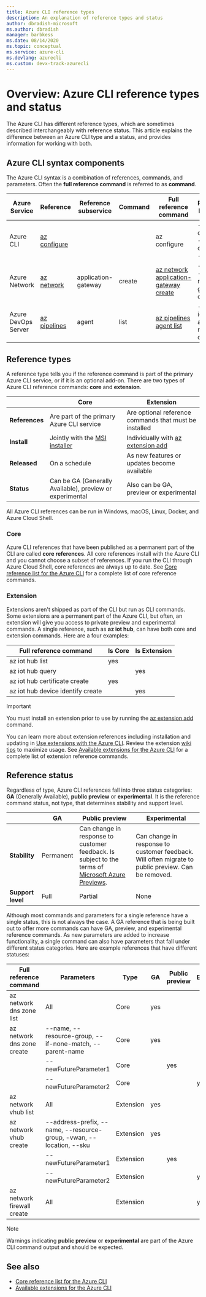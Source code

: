 ```yaml
---
title: Azure CLI reference types
description: An explanation of reference types and status
author: dbradish-microsoft
ms.author: dbradish
manager: barbkess
ms.date: 08/14/2020
ms.topic: conceptual
ms.service: azure-cli
ms.devlang: azurecli 
ms.custom: devx-track-azurecli
---
```


# Overview: Azure CLI reference types and status

The Azure CLI has different reference types, which are sometimes described interchangeably with reference status.  This article explains the difference between an Azure CLI type and a status, and provides information for working with both.

## Azure CLI syntax components

The Azure CLI syntax is a combination of references, commands, and parameters.  Often the **full reference command** is referred to as **command**.

| Azure Service | Reference | Reference subservice | Command | Full reference command | Parameter Examples
|-|-|-|-|-|-|
| Azure CLI | [az configure](/cli/azure/reference-index#az-configure) | | | az configure | --defaults, --list-default, --scope
| Azure Network | [az network](/cli/azure/network) | application-gateway | create | [az network application-gateway create](/cli/azure/network/application-gateway#az-network-application-gateway-create) | --name, --resource-group, --capacity
| Azure DevOps Server | [az pipelines](/cli/azure/pipelines) | agent | list | [az pipelines agent list](/cli/azure/pipelines/agent) | --pool-id, --agent-name, --demands

## Reference types

A reference type tells you if the reference command is part of the primary Azure CLI service, or if it is an optional add-on.  There are two types of Azure CLI reference commands: **core** and **extension**.

|         | Core  | Extension
|-|-|-|
| **References** | Are part of the primary Azure CLI service | Are optional reference commands that must be installed
| **Install** | Jointly with the [MSI installer]() | Individually with [az extension add]()|
| **Released** | On a schedule | As new features or updates become available
| **Status** | Can be GA (Generally Available), preview or experimental | Also can be GA, preview or experimental

All Azure CLI references can be run in Windows, macOS, Linux, Docker, and Azure Cloud Shell.

### Core

Azure CLI references that have been published as a permanent part of the CLI are called **core references**.  All core references install with the Azure CLI and you cannot choose a subset of references.  If you run the CLI through Azure Cloud Shell, core references are always up to date.  See [Core reference list for the Azure CLI](/cli/azure/reference-index) for a complete list of core reference commands.

### Extension

Extensions aren't shipped as part of the CLI but run as CLI commands.  Some extensions are a permanent part of the Azure CLI, but often, an extension will give you access to private preview and experimental commands.  A single reference, such as **az iot hub**, can have both core and extension commands.  Here are a four examples:

| Full reference command | Is Core | Is Extension
|-|-|-|
| az iot hub list | yes |
| az iot hub query | | yes
| az iot hub certificate create | yes |
| az iot hub device identify create | | yes

> [!IMPORTANT]
> You must install an extension prior to use by running the [az extension add](/cli/azure/extension#az-extension-add) command.

You can learn more about extension references including installation and updating in [Use extensions with the Azure CLI](azure-cli-extensions-overview.md).  Review the extension [wiki tips](https://github.com/Azure/azure-network-cli-extension/wiki/Tips) to maximize usage.  See [Available extensions for the Azure CLI](azure-cli-extensions-list.md) for a complete list of extension reference commands.

## Reference status

Regardless of type, Azure CLI references fall into three status categories: **GA** (Generally Available), **public preview** or **experimental**.  It is the reference command status, not type, that determines stability and support level.

| | GA  | Public preview | Experimental
|-|-|-|-|
| **Stability** | Permanent | Can change in response to customer feedback.  Is subject to the terms of [Microsoft Azure Previews](/support/legal/preview-supplemental-terms/). | Can change in response to customer feedback.  Will often migrate to public preview.  Can be removed.
| **Support level** | Full | Partial | None

Although most commands and parameters for a single reference have a single status, this is not always the case.  A GA reference that is being built out to offer more commands can have GA, preview, and experimental reference commands. As new parameters are added to increase functionality, a single command can also have parameters that fall under different status categories.  Here are example references that have different statuses:

| Full reference command | Parameters | Type | GA | Public preview | Experimental
|-|-|-|-|-|-|
| az network dns zone list | All | Core | yes |
| az network dns zone create | --name, --resource-group, --if-none-match, --parent-name | Core | yes |
|  | --newFutureParameter1 | Core | | yes
|  | --newFutureParameter2 | Core | | | yes
| az network vhub list | All |Extension | yes
| az network vhub create | --address-prefix, --name, --resource-group, -vwan, --location, --sku |Extension | yes
|  | --newFutureParameter1 |Extension | | yes
|  | --newFutureParameter2|Extension | | | yes
| az network firewall create | All | Extension | | | yes

> [!NOTE]
> Warnings indicating **public preview** or **experimental** are part of the Azure CLI command output and should be expected.

## See also

- [Core reference list for the Azure CLI](/cli/azure/reference-index)
- [Available extensions for the Azure CLI](azure-cli-extensions-list.md)